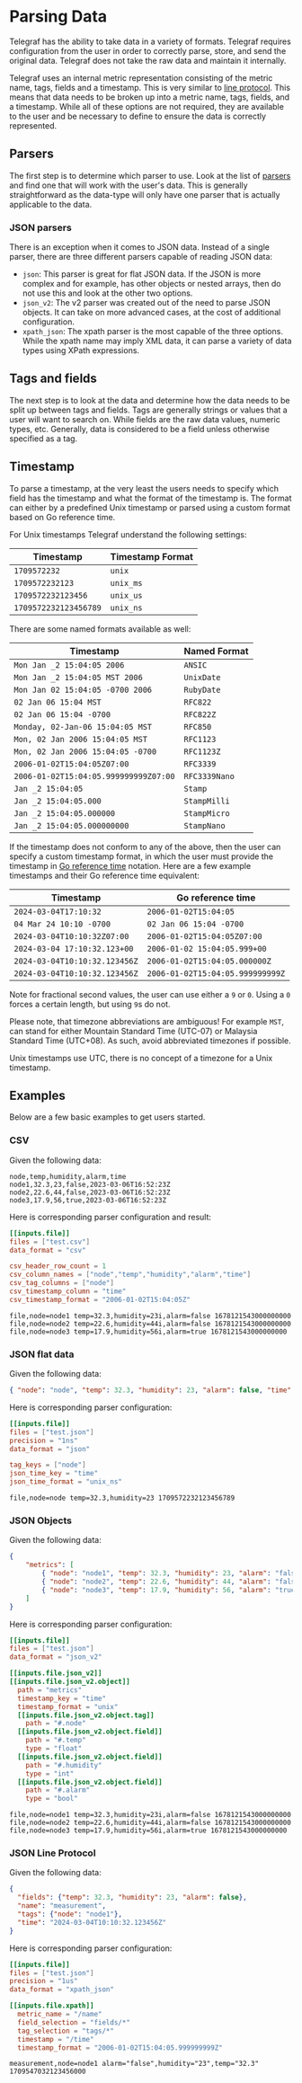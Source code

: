 # Parsing Data

Telegraf has the ability to take data in a variety of formats. Telegraf requires
configuration from the user in order to correctly parse, store, and send the
original data. Telegraf does not take the raw data and maintain it internally.

Telegraf uses an internal metric representation consisting of the metric name,
tags, fields and a timestamp. This is very similar to [line protocol][]. This
means that data needs to be broken up into a metric name, tags, fields, and a
timestamp. While all of these options are not required, they are available to
the user and be necessary to define to ensure the data is correctly represented.

[line protocol]: https://docs.influxdata.com/influxdb/cloud/reference/syntax/line-protocol/

## Parsers

The first step is to determine which parser to use. Look at the list of
[parsers][] and find one that will work with the user's data. This is generally
straightforward as the data-type will only have one parser that is actually
applicable to the data.

[parsers]: https://github.com/influxdata/telegraf/tree/master/plugins/parsers

### JSON parsers

There is an exception when it comes to JSON data. Instead of a single parser,
there are three different parsers capable of reading JSON data:

* `json`: This parser is great for flat JSON data. If the JSON is more complex
  and for example, has other objects or nested arrays, then do not use this and
  look at the other two options.
* `json_v2`: The v2 parser was created out of the need to parse JSON objects. It
  can take on more advanced cases, at the cost of additional configuration.
* `xpath_json`: The xpath parser is the most capable of the three options. While
  the xpath name may imply XML data, it can parse a variety of data types using
  XPath expressions.

## Tags and fields

The next step is to look at the data and determine how the data needs to be
split up between tags and fields. Tags are generally strings or values that a
user will want to search on. While fields are the raw data values, numeric
types, etc. Generally, data is considered to be a field unless otherwise
specified as a tag.

## Timestamp

To parse a timestamp, at the very least the users needs to specify which field
has the timestamp and what the format of the timestamp is. The format can either
by a predefined Unix timestamp or parsed using a custom format based on Go
reference time.

For Unix timestamps Telegraf understand the following settings:

| Timestamp             | Timestamp Format |
|-----------------------|------------------|
| `1709572232`          | `unix`    |
| `1709572232123`       | `unix_ms` |
| `1709572232123456`    | `unix_us` |
| `1709572232123456789` | `unix_ns` |

There are some named formats available as well:

| Timestamp                             | Named Format  |
|---------------------------------------|---------------|
| `Mon Jan _2 15:04:05 2006`            | `ANSIC`       |
| `Mon Jan _2 15:04:05 MST 2006`        | `UnixDate`    |
| `Mon Jan 02 15:04:05 -0700 2006`      | `RubyDate`    |
| `02 Jan 06 15:04 MST`                 | `RFC822`      |
| `02 Jan 06 15:04 -0700`               | `RFC822Z`     |
| `Monday, 02-Jan-06 15:04:05 MST`      | `RFC850`      |
| `Mon, 02 Jan 2006 15:04:05 MST`       | `RFC1123`     |
| `Mon, 02 Jan 2006 15:04:05 -0700`     | `RFC1123Z`    |
| `2006-01-02T15:04:05Z07:00`           | `RFC3339`     |
| `2006-01-02T15:04:05.999999999Z07:00` | `RFC3339Nano` |
| `Jan _2 15:04:05`                     | `Stamp`       |
| `Jan _2 15:04:05.000`                 | `StampMilli`  |
| `Jan _2 15:04:05.000000`              | `StampMicro`  |
| `Jan _2 15:04:05.000000000`           | `StampNano`   |

If the timestamp does not conform to any of the above, then the user can specify
a custom timestamp format, in which the user must provide the timestamp in
[Go reference time][] notation. Here are a few example timestamps and their Go
reference time equivalent:

| Timestamp                     | Go reference time             |
|-------------------------------|-------------------------------|
| `2024-03-04T17:10:32`         | `2006-01-02T15:04:05` |
| `04 Mar 24 10:10 -0700`       | `02 Jan 06 15:04 -0700` |
| `2024-03-04T10:10:32Z07:00`   | `2006-01-02T15:04:05Z07:00` |
| `2024-03-04 17:10:32.123+00`  | `2006-01-02 15:04:05.999+00` |
| `2024-03-04T10:10:32.123456Z` | `2006-01-02T15:04:05.000000Z` |
| `2024-03-04T10:10:32.123456Z` | `2006-01-02T15:04:05.999999999Z` |

Note for fractional second values, the user can use either a `9` or `0`. Using a
`0` forces a certain length, but using `9`s do not.

Please note, that timezone abbreviations are ambiguous! For example `MST`, can
stand for either Mountain Standard Time (UTC-07) or Malaysia Standard Time
(UTC+08). As such, avoid abbreviated timezones if possible.

Unix timestamps use UTC, there is no concept of a timezone for a Unix timestamp.

[Go reference time]: https://pkg.go.dev/time#pkg-constants

## Examples

Below are a few basic examples to get users started.

### CSV

Given the following data:

```csv
node,temp,humidity,alarm,time
node1,32.3,23,false,2023-03-06T16:52:23Z
node2,22.6,44,false,2023-03-06T16:52:23Z
node3,17.9,56,true,2023-03-06T16:52:23Z
```

Here is corresponding parser configuration and result:

```toml
[[inputs.file]]
files = ["test.csv"]
data_format = "csv"

csv_header_row_count = 1
csv_column_names = ["node","temp","humidity","alarm","time"]
csv_tag_columns = ["node"]
csv_timestamp_column = "time"
csv_timestamp_format = "2006-01-02T15:04:05Z"
```

```text
file,node=node1 temp=32.3,humidity=23i,alarm=false 1678121543000000000
file,node=node2 temp=22.6,humidity=44i,alarm=false 1678121543000000000
file,node=node3 temp=17.9,humidity=56i,alarm=true 1678121543000000000
```

### JSON flat data

Given the following data:

```json
{ "node": "node", "temp": 32.3, "humidity": 23, "alarm": false, "time": "1709572232123456789"}
```

Here is corresponding parser configuration:

```toml
[[inputs.file]]
files = ["test.json"]
precision = "1ns"
data_format = "json"

tag_keys = ["node"]
json_time_key = "time"
json_time_format = "unix_ns"

```

```text
file,node=node temp=32.3,humidity=23 1709572232123456789
```

### JSON Objects

Given the following data:

```json
{
    "metrics": [
        { "node": "node1", "temp": 32.3, "humidity": 23, "alarm": "false", "time": "1678121543"},
        { "node": "node2", "temp": 22.6, "humidity": 44, "alarm": "false", "time": "1678121543"},
        { "node": "node3", "temp": 17.9, "humidity": 56, "alarm": "true", "time": "1678121543"}
    ]
}
```

Here is corresponding parser configuration:

```toml
[[inputs.file]]
files = ["test.json"]
data_format = "json_v2"

[[inputs.file.json_v2]]
[[inputs.file.json_v2.object]]
  path = "metrics"
  timestamp_key = "time"
  timestamp_format = "unix"
  [[inputs.file.json_v2.object.tag]]
    path = "#.node"
  [[inputs.file.json_v2.object.field]]
    path = "#.temp"
    type = "float"
  [[inputs.file.json_v2.object.field]]
    path = "#.humidity"
    type = "int"
  [[inputs.file.json_v2.object.field]]
    path = "#.alarm"
    type = "bool"
```

```text
file,node=node1 temp=32.3,humidity=23i,alarm=false 1678121543000000000
file,node=node2 temp=22.6,humidity=44i,alarm=false 1678121543000000000
file,node=node3 temp=17.9,humidity=56i,alarm=true 1678121543000000000
```

### JSON Line Protocol

Given the following data:

```json
{
  "fields": {"temp": 32.3, "humidity": 23, "alarm": false},
  "name": "measurement",
  "tags": {"node": "node1"},
  "time": "2024-03-04T10:10:32.123456Z"
}
```

Here is corresponding parser configuration:

```toml
[[inputs.file]]
files = ["test.json"]
precision = "1us"
data_format = "xpath_json"

[[inputs.file.xpath]]
  metric_name = "/name"
  field_selection = "fields/*"
  tag_selection = "tags/*"
  timestamp = "/time"
  timestamp_format = "2006-01-02T15:04:05.999999999Z"
```

```text
measurement,node=node1 alarm="false",humidity="23",temp="32.3" 1709547032123456000
```
